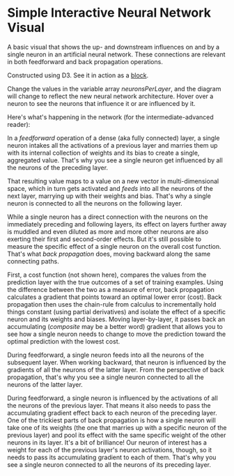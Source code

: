 # Simple Interactive Neural Network Visual

A basic visual that shows the up- and downstream influences on and by a single neuron in an artificial neural network. These connections are relevant in both feedforward and back propagation operations. 

Constructed using D3. See it in action as a [block](https://bl.ocks.org/laelcox/261849c07df68118853dd72e2a33a240).

Change the values in the variable array *neuronsPerLayer*, and the diagram will change to reflect the new neural network architecture. Hover over a neuron to see the neurons that influence it or are influenced by it.

Here's what's happening in the network (for the intermediate-advanced reader):

In a *feedforward* operation of a dense (aka fully connected) layer, a single neuron intakes all the activations of a previous layer and marries them up with its internal collection of weights and its bias to create a single, aggregated value. That's why you see a single neuron get influenced by all the neurons of the preceding layer.

That resulting value maps to a value on a new vector in multi-dimensional space, which in turn gets activated and *feeds* into all the neurons of the next layer, marrying up with their weights and bias. That's why a single neuron is connected to all the neurons on the following layer. 

While a single neuron has a direct connection with the neurons on the immediately preceding and following layers, its effect on layers further away is muddled and even diluted as more and more other neurons are also exerting their first and second-order effects. But it's still possible to measure the specific effect of a single neuron on the overall cost function. That's what *back propagation* does, moving backward along the same connecting paths.

First, a cost function (not shown here), compares the values from the prediction layer with the true outcomes of a set of training examples. Using the difference between the two as a measure of error, back propagation calculates a gradient that points toward an optimal lower error (cost). Back propagation then uses the chain-rule from calculus to incrementally hold things constant (using partial derivatives) and isolate the effect of a specific neuron and its weights and biases. Moving layer-by-layer, it passes back an accumulating (*composite* may be a better word) gradient that allows you to see how a single neuron needs to change to move the prediction toward the optimal prediction with the lowest cost.

During feedforward, a single neuron feeds into all the neurons of the subsequent layer. When working backward, that neuron is influenced by the gradients of all the neurons of the latter layer. From the perspective of back propagation, that's why you see a single neuron connected to all the neurons of the latter layer.

During feedforward, a single neuron is influenced by the activations of all the neurons of the previous layer. That means it also needs to pass the accumulating gradient effect back to each neuron of the preceding layer. One of the trickiest parts of back propagation is how a single neuron will take one of its weights (the one that marries up with a specific neuron of the previous layer) and pool its effect with the same specific weight of the other neurons in its layer. It's a bit of brilliance! Our neuron of interest has a weight for each of the previous layer's neuron activations, though, so it needs to pass its accumulating gradient to each of them. That's why you see a single neuron connected to all the neurons of its preceding layer.

